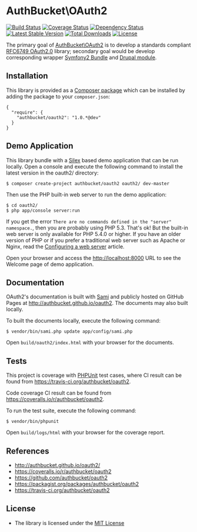 AuthBucket\\OAuth2
==================

[![Build
Status](https://travis-ci.org/authbucket/oauth2.svg?branch=master)](https://travis-ci.org/authbucket/oauth2)
[![Coverage
Status](https://img.shields.io/coveralls/authbucket/oauth2.svg)](https://coveralls.io/r/authbucket/oauth2?branch=master)
[![Dependency
Status](https://www.versioneye.com/php/authbucket:oauth2/dev-master/badge.svg)](https://www.versioneye.com/php/authbucket:oauth2/dev-master)
[![Latest Stable
Version](https://poser.pugx.org/authbucket/oauth2/v/stable.png)](https://packagist.org/packages/authbucket/oauth2)
[![Total
Downloads](https://poser.pugx.org/authbucket/oauth2/downloads.png)](https://packagist.org/packages/authbucket/oauth2)
[![License](https://poser.pugx.org/authbucket/oauth2/license.png)](https://packagist.org/packages/authbucket/oauth2)

The primary goal of
[AuthBucket\\OAuth2](https://github.com/authbucket/oauth2) is to develop
a standards compliant [RFC6749
OAuth2.0](http://tools.ietf.org/html/rfc6749) library; secondary goal
would be develop corresponding wrapper [Symfony2
Bundle](http://www.symfony.com) and [Drupal module](http://drupal.org).

Installation
------------

This library is provided as a [Composer
package](https://packagist.org/packages/authbucket/oauth2) which can be
installed by adding the package to your `composer.json`:

    {
      "require": {
        "authbucket/oauth2": "1.0.*@dev"
      }
    }

Demo Application
----------------

This library bundle with a [Silex](https://github.com/silexphp/Silex)
based demo application that can be run locally. Open a console and
execute the following command to install the latest version in the
oauth2/ directory:

    $ composer create-project authbucket/oauth2 oauth2/ dev-master

Then use the PHP built-in web server to run the demo application:

    $ cd oauth2/
    $ php app/console server:run

If you get the error
`There are no commands defined in the "server" namespace.`, then you are
probably using PHP 5.3. That's ok! But the built-in web server is only
available for PHP 5.4.0 or higher. If you have an older version of PHP
or if you prefer a traditional web server such as Apache or Nginx, read
the [Configuring a web
server](http://symfony.com/doc/current/cookbook/configuration/web_server_configuration.html)
article.

Open your browser and access the <http://localhost:8000> URL to see the
Welcome page of demo application.

Documentation
-------------

OAuth2's documentation is built with
[Sami](https://github.com/fabpot/Sami) and publicly hosted on GitHub
Pages at http://authbucket.github.io/oauth2. The documents may also
built locally.

To built the documents locally, execute the following command:

    $ vendor/bin/sami.php update app/config/sami.php

Open `build/oauth2/index.html` with your browser for the documents.

Tests
-----

This project is coverage with [PHPUnit](http://phpunit.de/) test cases,
where CI result can be found from
<https://travis-ci.org/authbucket/oauth2>.

Code coverage CI result can be found from
<https://coveralls.io/r/authbucket/oauth2>.

To run the test suite, execute the following command:

    $ vendor/bin/phpunit

Open `build/logs/html` with your browser for the coverage report.

References
----------

-   http://authbucket.github.io/oauth2/
-   https://coveralls.io/r/authbucket/oauth2
-   https://github.com/authbucket/oauth2
-   https://packagist.org/packages/authbucket/oauth2
-   https://travis-ci.org/authbucket/oauth2

License
-------

-   The library is licensed under the [MIT
    License](http://opensource.org/licenses/MIT)

